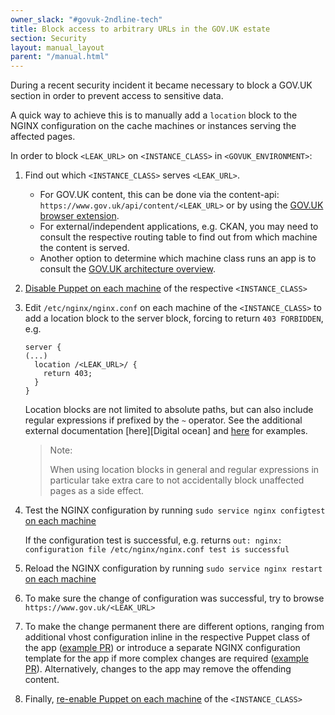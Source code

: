 ```yaml
---
owner_slack: "#govuk-2ndline-tech"
title: Block access to arbitrary URLs in the GOV.UK estate
section: Security 
layout: manual_layout
parent: "/manual.html"
---
```


During a recent security incident it became necessary to block a GOV.UK
section in order to prevent access to sensitive data.

A quick way to achieve this is to manually add a `location` block to the NGINX
configuration on the cache machines or instances serving the affected pages.

In order to block `<LEAK_URL>` on `<INSTANCE_CLASS>` in `<GOVUK_ENVIRONMENT>`:

1. Find out which `<INSTANCE_CLASS>` serves `<LEAK_URL>`.

   - For GOV.UK content, this can be done via the content-api: `https://www.gov.uk/api/content/<LEAK_URL>` or by using the
   [GOV.UK browser extension](https://github.com/alphagov/govuk-browser-extension).
   - For external/independent applications, e.g. CKAN, you may need to consult the respective routing table to find out from which machine the content is served.
   - Another option to determine which machine class runs an app is to consult the [GOV.UK architecture overview](https://drive.google.com/a/digital.cabinet-office.gov.uk/file/d/1-O5XIIeDK-Mos_thA_hQODBQ6sYnToWs/view?usp=sharing).

1. [Disable Puppet on each machine](/manual/howto-run-ssh-commands-on-many-machines.html#disable-puppet) of the respective `<INSTANCE_CLASS>`

1. Edit `/etc/nginx/nginx.conf` on each machine of the `<INSTANCE_CLASS>` to add a location block
   to the server block, forcing to return `403 FORBIDDEN`, e.g.

   ```
   server {
   (...)
     location /<LEAK_URL>/ {
       return 403;
     }
   }
   ```

   Location blocks are not limited to absolute paths, but can also include regular expressions if prefixed by the `~` operator.
   See the additional external documentation [here][Digital ocean] and [here][Linode] for examples.
   > Note:
   >
   > When using location blocks in general and regular expressions in particular
   > take extra care to not accidentally block unaffected pages as a side effect.

1. Test the NGINX configuration by running `sudo service nginx configtest` [on each machine](/manual/howto-run-ssh-commands-on-many-machines.html#loop-over-the-machines)

   If the configuration test is successful, e.g. returns `out: nginx: configuration file /etc/nginx/nginx.conf test is successful`

1. Reload the NGINX configuration by running `sudo service nginx restart` [on each machine](/manual/howto-run-ssh-commands-on-many-machines.html#loop-over-the-machines)

1. To make sure the change of configuration was successful, try to browse `https://www.gov.uk/<LEAK_URL>`

1. To make the change permanent there are different options, ranging from additional vhost configuration inline in the respective
   Puppet class of the app ([example PR](https://github.com/alphagov/govuk-puppet/pull/9447))
   or introduce a separate NGINX configuration template for the app if more complex
   changes are required ([example PR](https://github.com/alphagov/govuk-puppet/pull/9485)).
   Alternatively, changes to the app may remove the offending content.

1. Finally, [re-enable Puppet on each machine](/manual/howto-run-ssh-commands-on-many-machines.html#enable-puppet) of the `<INSTANCE_CLASS>`

[DigitalOcean]: https://www.digitalocean.com/community/tutorials/understanding-nginx-server-and-location-block-selection-algorithms
[Linode]: https://www.linode.com/docs/web-servers/nginx/how-to-configure-nginx/#location-blocks
